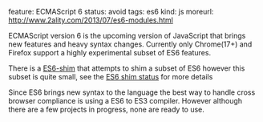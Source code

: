 feature: ECMAScript 6
status: avoid
tags: es6
kind: js
moreurl: http://www.2ality.com/2013/07/es6-modules.html

ECMAScript version 6 is the upcoming version of JavaScript that brings new features and heavy syntax changes. Currently only Chrome(17+) and Firefox support a highly experimental subset of ES6 features. 

There is a [ES6-shim](https://github.com/paulmillr/es6-shim) that attempts to shim a subset of ES6 however this subset is quite small, see the [ES6 shim status](https://gist.github.com/1665192) for more details

Since ES6 brings new syntax to the language the best way to handle cross browser compliance is using a ES6 to ES3 compiler. However although there are a few projects in progress, none are ready to use.
